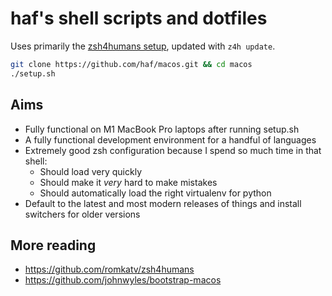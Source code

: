 # haf's shell scripts and dotfiles

Uses primarily the [zsh4humans setup](https://github.com/romkatv/zsh4humans), updated with `z4h update`.

```bash
git clone https://github.com/haf/macos.git && cd macos
./setup.sh
```

## Aims

- Fully functional on M1 MacBook Pro laptops after running setup.sh
- A fully functional development environment for a handful of languages
- Extremely good zsh configuration because I spend so much time in that shell:
  * Should load very quickly
  * Should make it *very* hard to make mistakes
  * Should automatically load the right virtualenv for python
- Default to the latest and most modern releases of things and install switchers for older versions

## More reading

- https://github.com/romkatv/zsh4humans
- https://github.com/johnwyles/bootstrap-macos